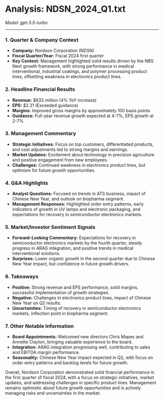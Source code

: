 # Analysis: NDSN_2024_Q1.txt

*Model: gpt-3.5-turbo*

---

### 1. Quarter & Company Context
- **Company:** Nordson Corporation (NDSN)
- **Fiscal Quarter/Year:** Fiscal 2024 first quarter
- **Key Context:** Management highlighted solid results driven by the NBS Next growth framework, with strong performance in medical interventional, industrial coatings, and polymer processing product lines, offsetting weakness in electronics product lines.

### 2. Headline Financial Results
- **Revenue:** $633 million (4% YoY increase)
- **EPS:** $2.21 (Exceeded guidance)
- **Margins:** Improved gross margins by approximately 100 basis points
- **Guidance:** Full-year revenue growth expected at 4-7%, EPS growth at 2-7%

### 3. Management Commentary
- **Strategic Initiatives:** Focus on top customers, differentiated products, and cost adjustments led to strong margins and earnings.
- **Market Updates:** Excitement about technology in precision agriculture and positive engagement from new employees.
- **Challenges:** Continued weakness in electronics product lines, but optimism for future growth opportunities.

### 4. Q&A Highlights
- **Analyst Questions:** Focused on trends in ATS business, impact of Chinese New Year, and outlook on biopharma segment.
- **Management Responses:** Highlighted order entry patterns, early indicators of growth in UV lamps and electronic packaging, and expectations for recovery in semiconductor electronics markets.

### 5. Market/Investor Sentiment Signals
- **Forward-Looking Commentary:** Expectations for recovery in semiconductor electronics markets by the fourth quarter, steady progress in ARAG integration, and positive trends in medical interventional solutions.
- **Surprises:** Lower organic growth in the second quarter due to Chinese New Year impact, but confidence in future growth drivers.

### 6. Takeaways
- **Positive:** Strong revenue and EPS performance, solid margins, successful implementation of growth strategies.
- **Negative:** Challenges in electronics product lines, impact of Chinese New Year on Q2 results.
- **Uncertainties:** Timing of recovery in semiconductor electronics markets, inflection point in biopharma segment.

### 7. Other Notable Information
- **Board Appointments:** Welcomed new directors Chris Mapes and Annette Clayton, bringing valuable experience to the board.
- **Integration:** ARAG integration progressing well, contributing to sales and EBITDA margin performance.
- **Seasonality:** Chinese New Year impact expected in Q2, with focus on order entry patterns and backlog levels for future growth.

Overall, Nordson Corporation demonstrated solid financial performance in the first quarter of fiscal 2024, with a focus on strategic initiatives, market updates, and addressing challenges in specific product lines. Management remains optimistic about future growth opportunities and is actively managing risks and uncertainties in the market.